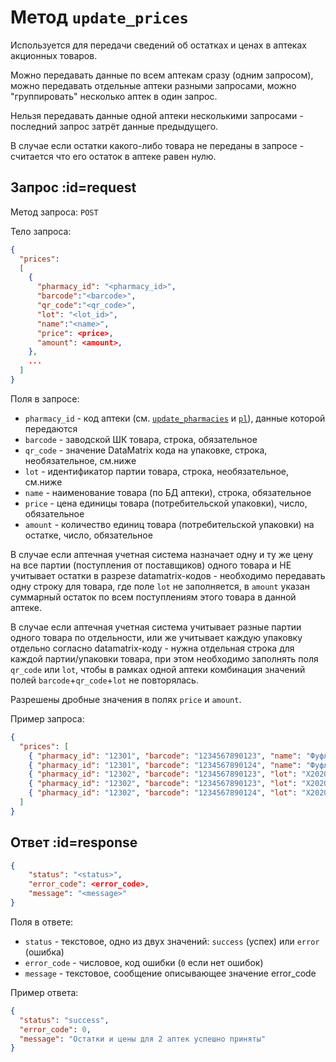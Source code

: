 # Метод `update_prices`

Используется для передачи сведений об остатках и ценах в аптеках акционных товаров.

Можно передавать данные по всем аптекам сразу (одним запросом), можно передавать отдельные аптеки разными запросами, можно "группировать" несколько аптек в один запрос.

Нельзя передавать данные одной аптеки несколькими запросами - последний запрос затрёт данные предыдущего.

В случае если остатки какого-либо товара не переданы в запросе - считается что его остаток в аптеке равен нулю.

## Запрос :id=request

Метод запроса: `POST`

Тело запроса:

```json
{
  "prices":
  [
    {
      "pharmacy_id": "<pharmacy_id>",
      "barcode":"<barcode>",
      "qr_code":"<qr_code>",
      "lot": "<lot_id>",
      "name":"<name>",
      "price": <price>,
      "amount": <amount>,
    },  
    ...
  ]
}
```

Поля в запросе:

* `pharmacy_id` - код аптеки (см. [`update_pharmacies`](update_pharmacies.md) и [`pl`](pl.md)), данные которой передаются
* `barcode` - заводской ШК товара, строка, обязательное
* `qr_code` - значение DataMatrix кода на упаковке, строка, необязательное, см.ниже
* `lot` - идентификатор партии товара, строка, необязательное, см.ниже
* `name` - наименование товара (по БД аптеки), строка, обязательное
* `price` - цена единицы товара (потребительской упаковки), число, обязательное
* `amount` - количество единиц товара (потребительской упаковки) на остатке, число, обязательное

В случае если аптечная учетная система назначает одну и ту же цену на все партии (поступления от поставщиков) одного товара и НЕ учитывает остатки в разрезе datamatrix-кодов - необходимо передавать одну строку для товара, где поле `lot` не заполняется, в `amount` указан суммарный остаток по всем поступлениям этого товара в данной аптеке. 

В случае если аптечная учетная система учитывает разные партии одного товара по отдельности, или же учитывает каждую упаковку отдельно согласно datamatrix-коду - нужна отдельная строка для каждой партии/упаковки товара, при этом необходимо заполнять поля `qr_code` или `lot`, чтобы в рамках одной аптеки комбинация значений полей `barcode`+`qr_code`+`lot` не повторялась.

Разрешены дробные значения в полях `price` и `amount`.

Пример запроса:
```json
{
  "prices": [
    { "pharmacy_id": "12301", "barcode": "1234567890123", "name": "Фуфломицин 100мг №10", "amount": 77, "price": 123.45 },
    { "pharmacy_id": "12301", "barcode": "1234567890124", "name": "Фуфломицин 100мг №50", "amount": 20, "price": 1234 },
    { "pharmacy_id": "12302", "barcode": "1234567890123", "lot": "X2020N123-17", "name": "Фуфломицин 100мг №10", "amount": 7.3, "price": 120.11 },
    { "pharmacy_id": "12302", "barcode": "1234567890123", "lot": "X2020N124-19", "name": "Фуфломицин 100мг №10", "amount": 3, "price": 120.00 },
    { "pharmacy_id": "12302", "barcode": "1234567890124", "lot": "X2020N123-18", "name": "Фуфломицин 100мг №50", "amount": 10, "price": 1250 }
  ]
}

```


## Ответ :id=response

```json
{
    "status": "<status>",
    "error_code": <error_code>,
    "message": "<message>"
}
```

Поля в ответе:

  * `status` - текстовое, одно из двух значений: `success` (успех) или `error` (ошибка)
  * `error_code` - числовое, код ошибки (`0` если нет ошибок)
  * `message` - текстовое, сообщение описывающее значение error_code

Пример ответа:
```json
{
  "status": "success",
  "error_code": 0,
  "message": "Остатки и цены для 2 аптек успешно приняты"
}
```